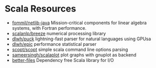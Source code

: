 # Scala Resources

- [fommil/netlib-java](https://github.com/fommil/netlib-java) Mission-critical components for linear algebra systems, with Fortran performance.
- [scalanlp/breeze](https://github.com/scalanlp/breeze) numerical processing library
- [dlwh/puck](https://github.com/dlwh/puck) lightning-fast parser for natural languages using GPUsa
- [dlwh/epic](https://github.com/dlwh/epic) performance statistical parser
- [scopt/scopt](https://github.com/scopt/scopt) simple scala command line options parsing
- [sameersingh/scalaplot](https://github.com/sameersingh/scalaplot) plot graphs with gnuplot as backend
- [better-files](https://github.com/pathikrit/better-files) Dependency free Scala library for I/O
